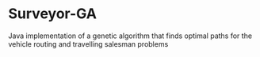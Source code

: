 # Surveyor-GA
Java implementation of a genetic algorithm that finds optimal paths for the vehicle routing and travelling salesman problems
